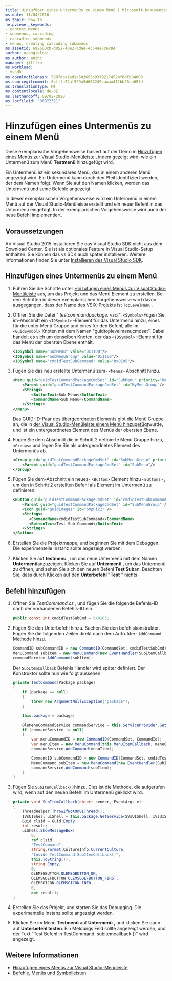 ```yaml
---
title: Hinzufügen eines Untermenüs zu einem Menü | Microsoft-Dokumentation
ms.date: 11/04/2016
ms.topic: how-to
helpviewer_keywords:
- context menus
- submenus, cascading
- cascading submenus
- menus, creating cascading submenus
ms.assetid: 692600cb-d052-40e2-bdae-4354ae7c6c84
author: acangialosi
ms.author: anthc
manager: jillfra
ms.workload:
- vssdk
ms.openlocfilehash: 5887dba1ed1c583653b93792174524f8dfb84609
ms.sourcegitcommit: 6cfffa72af599a9d667249caaaa411bb28ea69fd
ms.translationtype: MT
ms.contentlocale: de-DE
ms.lasthandoff: 09/02/2020
ms.locfileid: "86972321"
---
```

# <a name="add-a-submenu-to-a-menu"></a>Hinzufügen eines Untermenüs zu einem Menü
Diese exemplarische Vorgehensweise basiert auf der Demo in [Hinzufügen eines Menüs zur Visual Studio-Menüleiste](../extensibility/adding-a-menu-to-the-visual-studio-menu-bar.md) , indem gezeigt wird, wie ein Untermenü zum Menü **Testmenü** hinzugefügt wird.

 Ein Untermenü ist ein sekundäres Menü, das in einem anderen Menü angezeigt wird. Ein Untermenü kann durch den Pfeil identifiziert werden, der dem Namen folgt. Wenn Sie auf den Namen klicken, werden das Untermenü und seine Befehle angezeigt.

 In dieser exemplarischen Vorgehensweise wird ein Untermenü in einem Menü auf der Visual Studio-Menüleiste erstellt und ein neuer Befehl in das Untermenü eingefügt. In der exemplarischen Vorgehensweise wird auch der neue Befehl implementiert.

## <a name="prerequisites"></a>Voraussetzungen
 Ab Visual Studio 2015 installieren Sie das Visual Studio SDK nicht aus dem Download Center. Sie ist als optionales Feature in Visual Studio-Setup enthalten. Sie können das vs SDK auch später installieren. Weitere Informationen finden Sie unter [Installieren des Visual Studio SDK](../extensibility/installing-the-visual-studio-sdk.md).

## <a name="add-a-submenu-to-a-menu"></a>Hinzufügen eines Untermenüs zu einem Menü

1. Führen Sie die Schritte unter [Hinzufügen eines Menüs zur Visual Studio-Menüleiste](../extensibility/adding-a-menu-to-the-visual-studio-menu-bar.md) aus, um das Projekt und das Menü Element zu erstellen. Bei den Schritten in dieser exemplarischen Vorgehensweise wird davon ausgegangen, dass der Name des VSIX-Projekts ist `TopLevelMenu` .

2. Öffnen Sie die Datei " *testcommandpackage. vsct*". `<Symbols>`Fügen Sie im-Abschnitt ein `<IDSymbol>` -Element für das Untermenü hinzu, eines für die unter Menü Gruppe und eines für den Befehl, alle im `<GuidSymbol>` Knoten mit dem Namen "guidtoplevelmenucmdset". Dabei handelt es sich um denselben Knoten, der das `<IDSymbol>` -Element für das Menü der obersten Ebene enthält.

    ```xml
    <IDSymbol name="SubMenu" value="0x1100"/>
    <IDSymbol name="SubMenuGroup" value="0x1150"/>
    <IDSymbol name="cmdidTestSubCommand" value="0x0105"/>
    ```

3. Fügen Sie das neu erstellte Untermenü zum- `<Menus>` Abschnitt hinzu.

    ```xml
    <Menu guid="guidTestCommandPackageCmdSet" id="SubMenu" priority="0x0100" type="Menu">
        <Parent guid="guidTestCommandPackageCmdSet" id="MyMenuGroup"/>
        <Strings>
            <ButtonText>Sub Menu</ButtonText>
            <CommandName>Sub Menu</CommandName>
        </Strings>
    </Menu>
    ```

     Das GUID-ID-Paar des übergeordneten Elements gibt die Menü Gruppe an, die in [der Visual Studio-Menüleiste einem Menü hinzugefügt](../extensibility/adding-a-menu-to-the-visual-studio-menu-bar.md)wurde, und ist ein untergeordnetes Element des Menüs der obersten Ebene.

4. Fügen Sie dem Abschnitt die in Schritt 2 definierte Menü Gruppe hinzu, `<Groups>` und legen Sie Sie als untergeordnetes Element des Untermenüs ab.

    ```xml
    <Group guid="guidTestCommandPackageCmdSet" id="SubMenuGroup" priority="0x0000">
        <Parent guid="guidTestCommandPackageCmdSet" id="SubMenu"/>
    </Group>
    ```

5. Fügen Sie dem-Abschnitt ein neues- `<Button>` Element hinzu `<Buttons>` , um den in Schritt 2 erstellten Befehl als Element im Untermenü zu definieren.

    ```xml
    <Button guid="guidTestCommandPackageCmdSet" id="cmdidTestSubCommand" priority="0x0000" type="Button">
        <Parent guid="guidTestCommandPackageCmdSet" id="SubMenuGroup" />
        <Icon guid="guidImages" id="bmpPic2" />
        <Strings>
           <CommandName>cmdidTestSubCommand</CommandName>
           <ButtonText>Test Sub Command</ButtonText>
        </Strings>
    </Button>
    ```

6. Erstellen Sie die Projektmappe, und beginnen Sie mit dem Debuggen. Die experimentelle Instanz sollte angezeigt werden.

7. Klicken Sie auf **testmenu** , um das neue Untermenü mit dem Namen **Untermenü**anzuzeigen. Klicken Sie auf **Untermenü** , um das Untermenü zu öffnen, und sehen Sie sich den neuen Befehl **Test Sub**an. Beachten Sie, dass durch Klicken auf den **Unterbefehl "Test** " nichts

## <a name="add-a-command"></a>Befehl hinzufügen

1. Öffnen Sie *TestCommand.cs* , und fügen Sie die folgende Befehls-ID nach der vorhandenen Befehls-ID ein.

    ```csharp
    public const int cmdidTestSubCmd = 0x0105;
    ```

2. Fügen Sie den Unterbefehl hinzu. Suchen Sie den befehlskonstruktor. Fügen Sie die folgenden Zeilen direkt nach dem Aufrufder- `AddCommand` Methode hinzu.

    ```csharp
    CommandID subCommandID = new CommandID(CommandSet, cmdidTestSubCmd);
    MenuCommand subItem = new MenuCommand(new EventHandler(SubItemCallback), subCommandID);
    commandService.AddCommand(subItem);
    ```

    Der `SubItemCallback` Befehls Handler wird später definiert. Der Konstruktor sollte nun wie folgt aussehen:

    ```csharp
    private TestCommand(Package package)
    {
        if (package == null)
        {
            throw new ArgumentNullException("package");
        }

        this.package = package;

        OleMenuCommandService commandService = this.ServiceProvider.GetService(typeof(IMenuCommandService)) as OleMenuCommandService;
        if (commandService != null)
        {
            var menuCommandID = new CommandID(CommandSet, CommandId);
            var menuItem = new MenuCommand(this.MenuItemCallback, menuCommandID);
            commandService.AddCommand(menuItem);

            CommandID subCommandID = new CommandID(CommandSet, cmdidTestSubCmd);
            MenuCommand subItem = new MenuCommand(new EventHandler(SubItemCallback), subCommandID);
            commandService.AddCommand(subItem);
        }
    }
    ```

3. Fügen Sie `SubItemCallback()`hinzu. Dies ist die Methode, die aufgerufen wird, wenn auf den neuen Befehl im Untermenü geklickt wird.

    ```csharp
    private void SubItemCallback(object sender, EventArgs e)
    {
        ThreadHelper.ThrowIfNotOnUIThread();
        IVsUIShell uiShell = this.package.GetService<SVsUIShell, IVsUIShell>();
        Guid clsid = Guid.Empty;
        int result;
        uiShell.ShowMessageBox(
            0,
            ref clsid,
            "TestCommand",
            string.Format(CultureInfo.CurrentCulture,
            "Inside TestCommand.SubItemCallback()",
            this.ToString()),
            string.Empty,
            0,
            OLEMSGBUTTON.OLEMSGBUTTON_OK,
            OLEMSGDEFBUTTON.OLEMSGDEFBUTTON_FIRST,
            OLEMSGICON.OLEMSGICON_INFO,
            0,
            out result);
    }
    ```

4. Erstellen Sie das Projekt, und starten Sie das Debugging. Die experimentelle Instanz sollte angezeigt werden.

5. Klicken Sie im Menü **Testmenü** auf **Untermenü** , und klicken Sie dann auf **Unterbefehl testen**. Ein Meldungs Feld sollte angezeigt werden, und der Text "Test Befehl in TestCommand. subitemcallback ()" wird angezeigt.

## <a name="see-also"></a>Weitere Informationen

- [Hinzufügen eines Menüs zur Visual Studio-Menüleiste](../extensibility/adding-a-menu-to-the-visual-studio-menu-bar.md)
- [Befehle, Menüs und Symbolleisten](../extensibility/internals/commands-menus-and-toolbars.md)
